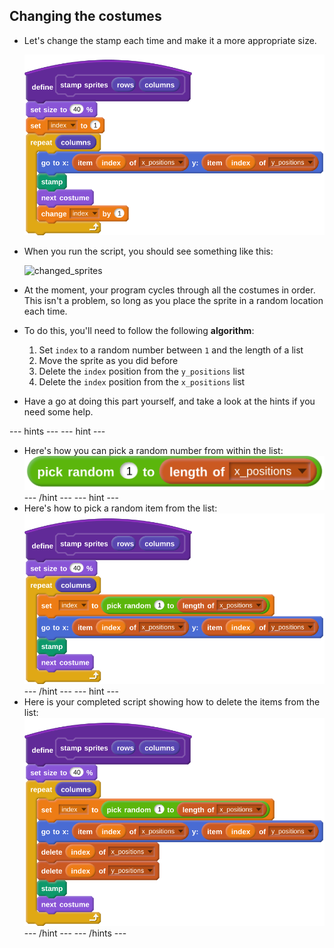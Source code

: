 ## Changing the costumes

- Let's change the stamp each time and make it a more appropriate size.

	![change stamp](images/script_15.png)
	
- When you run the script, you should see something like this:

	![changed_sprites](images/changed_sprites.png)
	
- At the moment, your program cycles through all the costumes in order. This isn't a problem, so long as you place the sprite in a random location each time.

- To do this, you'll need to follow the following **algorithm**:
  1. Set `index` to a random number between `1` and the length of a list
  2. Move the sprite as you did before
  3. Delete the `index` position from the `y_positions` list
  4. Delete the `index` position from the `x_positions` list
  
- Have a go at doing this part yourself, and take a look at the hints if you need some help.

--- hints --- --- hint ---
- Here's how you can pick a random number from within the list:
  ![random](images/script_16.png)
--- /hint --- --- hint ---
- Here's how to pick a random item from the list:
  ![random item](images/script_17.png)
--- /hint --- --- hint ---
- Here is your completed script showing how to delete the items from the list:
  ![completed](images/script_18.png)
--- /hint --- --- /hints ---
